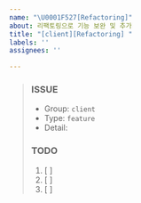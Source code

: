 ```yaml
---
name: "\U0001F527[Refactoring]"
about: 리팩토링으로 기능 보완 및 추가
title: "[client][Refactoring] "
labels: ''
assignees: ''

---
```


> ### ISSUE
> * Group: `client`
> * Type: `feature`
> * Detail: 
> 
> ### TODO
> 1. [ ]  
> 2. [ ]  
> 3. [ ]
